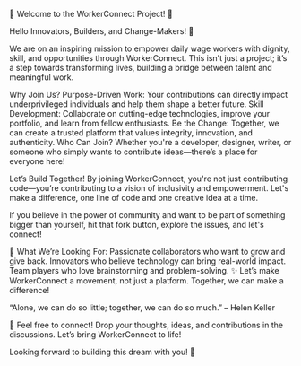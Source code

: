  🌟 Welcome to the WorkerConnect Project! 🌟

Hello Innovators, Builders, and Change-Makers! 👋

We are on an inspiring mission to empower daily wage workers with dignity, skill, and opportunities through WorkerConnect. This isn't just a project; it’s a step towards transforming lives, building a bridge between talent and meaningful work.

Why Join Us?
Purpose-Driven Work: Your contributions can directly impact underprivileged individuals and help them shape a better future.
Skill Development: Collaborate on cutting-edge technologies, improve your portfolio, and learn from fellow enthusiasts.
Be the Change: Together, we can create a trusted platform that values integrity, innovation, and authenticity.
Who Can Join?
Whether you're a developer, designer, writer, or someone who simply wants to contribute ideas—there’s a place for everyone here!

Let’s Build Together!
By joining WorkerConnect, you're not just contributing code—you’re contributing to a vision of inclusivity and empowerment. Let's make a difference, one line of code and one creative idea at a time.

If you believe in the power of community and want to be part of something bigger than yourself, hit that fork button, explore the issues, and let's connect!

🙌 What We’re Looking For:
Passionate collaborators who want to grow and give back.
Innovators who believe technology can bring real-world impact.
Team players who love brainstorming and problem-solving.
✨ Let’s make WorkerConnect a movement, not just a platform. Together, we can make a difference!

“Alone, we can do so little; together, we can do so much.” – Helen Keller

📩 Feel free to connect! Drop your thoughts, ideas, and contributions in the discussions. Let’s bring WorkerConnect to life!

Looking forward to building this dream with you! 💼
